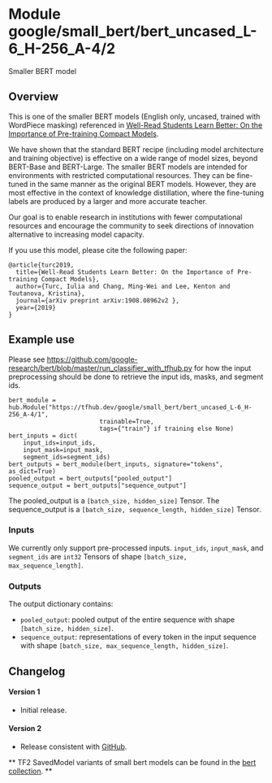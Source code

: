 # Module google/small_bert/bert_uncased_L-6_H-256_A-4/2

Smaller BERT model

<!-- dataset: wikipedia-and-bookscorpus -->
<!-- asset-path: legacy -->
<!-- network-architecture: Transformer -->
<!-- language: en -->
<!-- fine-tunable: true -->
<!-- format: hub -->
<!-- module-type: text-embedding -->

## Overview

This is one of the smaller BERT models (English only, uncased, trained with
WordPiece masking) referenced in [Well-Read Students Learn Better: On the
Importance of Pre-training Compact Models](https://arxiv.org/abs/1908.08962).

We have shown that the standard BERT recipe (including model architecture and
training objective) is effective on a wide range of model sizes, beyond
BERT-Base and BERT-Large. The smaller BERT models are intended for environments
with restricted computational resources. They can be fine-tuned in the same
manner as the original BERT models. However, they are most effective in the
context of knowledge distillation, where the fine-tuning labels are produced by
a larger and more accurate teacher.

Our goal is to enable research in institutions with fewer computational
resources and encourage the community to seek directions of innovation
alternative to increasing model capacity.

If you use this model, please cite the following paper:

```
@article{turc2019,
  title={Well-Read Students Learn Better: On the Importance of Pre-training Compact Models},
  author={Turc, Iulia and Chang, Ming-Wei and Lee, Kenton and Toutanova, Kristina},
  journal={arXiv preprint arXiv:1908.08962v2 },
  year={2019}
}
```

## Example use

Please see
https://github.com/google-research/bert/blob/master/run_classifier_with_tfhub.py
for how the input preprocessing should be done to retrieve the input ids, masks,
and segment ids.

```
bert_module = hub.Module("https://tfhub.dev/google/small_bert/bert_uncased_L-6_H-256_A-4/1",
                         trainable=True,
                         tags={"train"} if training else None)
bert_inputs = dict(
    input_ids=input_ids,
    input_mask=input_mask,
    segment_ids=segment_ids)
bert_outputs = bert_module(bert_inputs, signature="tokens", as_dict=True)
pooled_output = bert_outputs["pooled_output"]
sequence_output = bert_outputs["sequence_output"]
```

The pooled_output is a `[batch_size, hidden_size]` Tensor. The sequence_output
is a `[batch_size, sequence_length, hidden_size]` Tensor.

### Inputs

We currently only support pre-processed inputs. `input_ids`, `input_mask`, and
`segment_ids` are `int32` Tensors of shape `[batch_size, max_sequence_length]`.

### Outputs

The output dictionary contains:

*   `pooled_output`: pooled output of the entire sequence with shape
    `[batch_size, hidden_size]`.
*   `sequence_output`: representations of every token in the input sequence with
    shape `[batch_size, max_sequence_length, hidden_size]`.

## Changelog

#### Version 1

*   Initial release.

#### Version 2

*   Release consistent with [GitHub](https://github.com/google-research/bert).

** TF2 SavedModel variants of small bert models can be found in the
[bert collection](https://tfhub.dev/google/collections/bert/1). **
